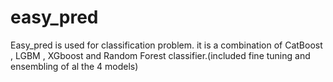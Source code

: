 # easy_pred
Easy_pred is used for classification problem. it is a combination of CatBoost , LGBM , XGboost and Random Forest classifier.(included fine tuning and ensembling of al the 4 models)
